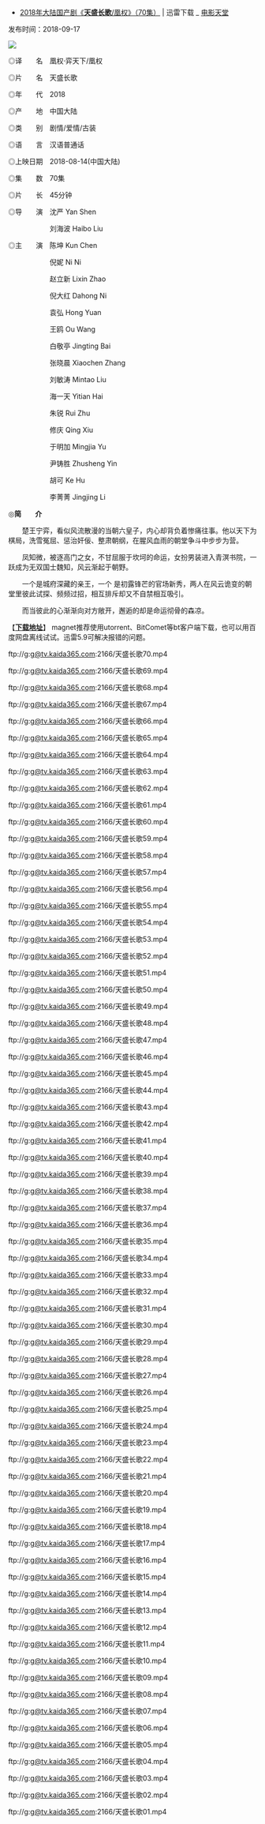 - [2018年大陆国产剧《**天盛长歌**/凰权》（70集）](https://www.dy2018.com/i/99878.html) |  迅雷下载 _ [电影天堂](https://www.dy2018.com/)

发布时间：2018-09-17
 
 <img src="https://camo.githubusercontent.com/f9b6ed49d88a328d3d501028fae95834202bd5ed/68747470733a2f2f696d672e6469616e6e616f312e636f6d2f642f66696c652f68746d6c2f74762f687974762f323031382d30382d31362f36386262343666333164333834383337646630313466623665653261373439372e6a70673f7261773d74727565?raw=true"/>


◎译　　名　凰权·弈天下/凰权

◎片　　名　天盛长歌

◎年　　代　2018

◎产　　地　中国大陆

◎类　　别　剧情/爱情/古装

◎语　　言　汉语普通话

◎上映日期　2018-08-14(中国大陆)

◎集　　数　70集

◎片　　长　45分钟

◎导　　演　沈严 Yan Shen

　　　　　　刘海波 Haibo Liu

◎主　　演　陈坤 Kun Chen

　　　　　　倪妮 Ni Ni

　　　　　　赵立新 Lixin Zhao

　　　　　　倪大红 Dahong Ni

　　　　　　袁弘 Hong Yuan

　　　　　　王鸥 Ou Wang

　　　　　　白敬亭 Jingting Bai

　　　　　　张晓晨 Xiaochen Zhang

　　　　　　刘敏涛 Mintao Liu

　　　　　　海一天 Yitian Hai

　　　　　　朱锐 Rui Zhu

　　　　　　修庆 Qing Xiu

　　　　　　于明加 Mingjia Yu

　　　　　　尹铸胜 Zhusheng Yin

　　　　　　胡可 Ke Hu

　　　　　　李菁菁 Jingjing Li

 

◎**简　　介**

 

　　楚王宁弈，看似风流散漫的当朝六皇子，内心却背负着惨痛往事。他以天下为棋局，洗雪冤屈、惩治奸佞、整肃朝纲，在腥风血雨的朝堂争斗中步步为营。

　　凤知微，被逐高门之女，不甘屈服于坎坷的命运，女扮男装进入青溟书院，一跃成为无双国士魏知，风云渐起于朝野。

　　一个是城府深藏的亲王，一个 是初露锋芒的官场新秀，两人在风云诡变的朝堂里彼此试探、频频过招，相互排斥却又不自禁相互吸引。

　　而当彼此的心渐渐向对方敞开，邂逅的却是命运彻骨的森凉。

 

【[**下载地址**](https://www.dy2018.com/)】 magnet推荐使用utorrent、BitComet等bt客户端下载，也可以用百度网盘离线试试。迅雷5.9可解决报错的问题。

 

ftp://g:g@tv.kaida365.com:2166/天盛长歌70.mp4  
 

ftp://g:g@tv.kaida365.com:2166/天盛长歌69.mp4  
 

ftp://g:g@tv.kaida365.com:2166/天盛长歌68.mp4  
 

ftp://g:g@tv.kaida365.com:2166/天盛长歌67.mp4  
 

ftp://g:g@tv.kaida365.com:2166/天盛长歌66.mp4  
 

ftp://g:g@tv.kaida365.com:2166/天盛长歌65.mp4  
 

ftp://g:g@tv.kaida365.com:2166/天盛长歌64.mp4  
 

ftp://g:g@tv.kaida365.com:2166/天盛长歌63.mp4  
 

ftp://g:g@tv.kaida365.com:2166/天盛长歌62.mp4  
 

ftp://g:g@tv.kaida365.com:2166/天盛长歌61.mp4  
 

ftp://g:g@tv.kaida365.com:2166/天盛长歌60.mp4  
 

ftp://g:g@tv.kaida365.com:2166/天盛长歌59.mp4  
 

ftp://g:g@tv.kaida365.com:2166/天盛长歌58.mp4  
 

ftp://g:g@tv.kaida365.com:2166/天盛长歌57.mp4  
 

ftp://g:g@tv.kaida365.com:2166/天盛长歌56.mp4  
 

ftp://g:g@tv.kaida365.com:2166/天盛长歌55.mp4  
 

ftp://g:g@tv.kaida365.com:2166/天盛长歌54.mp4  
 

ftp://g:g@tv.kaida365.com:2166/天盛长歌53.mp4  
 

ftp://g:g@tv.kaida365.com:2166/天盛长歌52.mp4  
 

ftp://g:g@tv.kaida365.com:2166/天盛长歌51.mp4  
 

ftp://g:g@tv.kaida365.com:2166/天盛长歌50.mp4  
 

ftp://g:g@tv.kaida365.com:2166/天盛长歌49.mp4  
 

ftp://g:g@tv.kaida365.com:2166/天盛长歌48.mp4  
 

ftp://g:g@tv.kaida365.com:2166/天盛长歌47.mp4  
 

ftp://g:g@tv.kaida365.com:2166/天盛长歌46.mp4  
 

ftp://g:g@tv.kaida365.com:2166/天盛长歌45.mp4  
 

ftp://g:g@tv.kaida365.com:2166/天盛长歌44.mp4  
 

ftp://g:g@tv.kaida365.com:2166/天盛长歌43.mp4  
 

ftp://g:g@tv.kaida365.com:2166/天盛长歌42.mp4  
 

ftp://g:g@tv.kaida365.com:2166/天盛长歌41.mp4  
 

ftp://g:g@tv.kaida365.com:2166/天盛长歌40.mp4  
 

ftp://g:g@tv.kaida365.com:2166/天盛长歌39.mp4  
 

ftp://g:g@tv.kaida365.com:2166/天盛长歌38.mp4  
 

ftp://g:g@tv.kaida365.com:2166/天盛长歌37.mp4  
 

ftp://g:g@tv.kaida365.com:2166/天盛长歌36.mp4  
 

ftp://g:g@tv.kaida365.com:2166/天盛长歌35.mp4  
 

ftp://g:g@tv.kaida365.com:2166/天盛长歌34.mp4  
 

ftp://g:g@tv.kaida365.com:2166/天盛长歌33.mp4  
 

ftp://g:g@tv.kaida365.com:2166/天盛长歌32.mp4  
 

ftp://g:g@tv.kaida365.com:2166/天盛长歌31.mp4  
 

ftp://g:g@tv.kaida365.com:2166/天盛长歌30.mp4  
 

ftp://g:g@tv.kaida365.com:2166/天盛长歌29.mp4  
 

ftp://g:g@tv.kaida365.com:2166/天盛长歌28.mp4  
 

ftp://g:g@tv.kaida365.com:2166/天盛长歌27.mp4  
 

ftp://g:g@tv.kaida365.com:2166/天盛长歌26.mp4  
 

ftp://g:g@tv.kaida365.com:2166/天盛长歌25.mp4  
 

ftp://g:g@tv.kaida365.com:2166/天盛长歌24.mp4  
 

ftp://g:g@tv.kaida365.com:2166/天盛长歌23.mp4  
 

ftp://g:g@tv.kaida365.com:2166/天盛长歌22.mp4  
 

ftp://g:g@tv.kaida365.com:2166/天盛长歌21.mp4  
 

ftp://g:g@tv.kaida365.com:2166/天盛长歌20.mp4  
 

ftp://g:g@tv.kaida365.com:2166/天盛长歌19.mp4  
 

ftp://g:g@tv.kaida365.com:2166/天盛长歌18.mp4  
 

ftp://g:g@tv.kaida365.com:2166/天盛长歌17.mp4  
 

ftp://g:g@tv.kaida365.com:2166/天盛长歌16.mp4  
 

ftp://g:g@tv.kaida365.com:2166/天盛长歌15.mp4  
 

ftp://g:g@tv.kaida365.com:2166/天盛长歌14.mp4  
 

ftp://g:g@tv.kaida365.com:2166/天盛长歌13.mp4  
 

ftp://g:g@tv.kaida365.com:2166/天盛长歌12.mp4  
 

ftp://g:g@tv.kaida365.com:2166/天盛长歌11.mp4  
 

ftp://g:g@tv.kaida365.com:2166/天盛长歌10.mp4  
 

ftp://g:g@tv.kaida365.com:2166/天盛长歌09.mp4  
 

ftp://g:g@tv.kaida365.com:2166/天盛长歌08.mp4  
 

ftp://g:g@tv.kaida365.com:2166/天盛长歌07.mp4  
 

ftp://g:g@tv.kaida365.com:2166/天盛长歌06.mp4  
 

ftp://g:g@tv.kaida365.com:2166/天盛长歌05.mp4  
 

ftp://g:g@tv.kaida365.com:2166/天盛长歌04.mp4  
 

ftp://g:g@tv.kaida365.com:2166/天盛长歌03.mp4  
 

ftp://g:g@tv.kaida365.com:2166/天盛长歌02.mp4  
 

ftp://g:g@tv.kaida365.com:2166/天盛长歌01.mp4  
